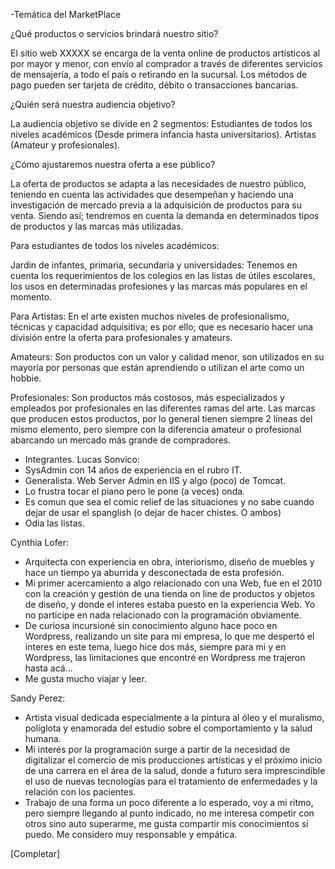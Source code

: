 -Temática del MarketPlace

¿Qué productos o servicios brindará nuestro sitio? 

El sitio web XXXXX se encarga de la venta online de productos artísticos al por mayor y menor, con envío al comprador a través de diferentes servicios de mensajería, a todo el país o retirando en la sucursal. Los métodos de pago pueden ser tarjeta de crédito, débito o transacciones bancarias.

¿Quién será nuestra audiencia objetivo?

La audiencia objetivo se divide en 2 segmentos:
Estudiantes de todos los niveles académicos (Desde primera infancia hasta universitarios). 
Artistas (Amateur y profesionales). 

¿Cómo ajustaremos nuestra oferta a ese público? 

La oferta de productos se adapta a las necesidades de nuestro público, teniendo en cuenta las actividades que desempeñan y haciendo una investigación de mercado previa a la adquisición de productos para su venta. Siendo así; tendremos en cuenta la demanda en determinados tipos de productos y las marcas más utilizadas.  

Para estudiantes de todos los niveles académicos: 

Jardin de infantes, primaria, secundaria y universidades: Tenemos en cuenta los requerimientos de los colegios en las listas de útiles escolares, los usos  en determinadas profesiones y las marcas más populares en el momento. 

Para Artistas: 
En el arte existen muchos niveles de profesionalismo, técnicas y capacidad adquisitiva; es por ello; que es necesario hacer una división entre la oferta para profesionales y amateurs. 

Amateurs: 
Son productos con un valor y calidad menor, son utilizados en su mayoría por personas que están aprendiendo o utilizan el arte como un hobbie. 

Profesionales: 
Son productos más costosos, más especializados y empleados por profesionales en las diferentes ramas del arte.
Las marcas que producen estos productos, por lo general  tienen siempre 2 líneas del mismo elemento, pero siempre con la diferencia amateur o profesional abarcando un mercado más grande de compradores. 

-  Integrantes. 
Lucas Sonvico:
- SysAdmin con 14 años de experiencia en el rubro IT. 
- Generalista. Web Server Admin en IIS y algo (poco) de Tomcat. 
- Lo frustra tocar el piano pero le pone (a veces) onda. 
- Es comun que sea el comic relief de las situaciones y no sabe cuando dejar de usar el spanglish (o dejar de hacer chistes. O ambos)
- Odia las listas.

Cynthia Lofer:
- Arquitecta con experiencia en obra, interiorismo, diseño de muebles y hace un tiempo ya aburrida y desconectada de esta profesión.
- Mi primer acercamiento a algo relacionado con una Web, fue en el 2010 con la creación y gestión de una tienda on line de productos y objetos de diseño, y donde el interes estaba puesto en la experiencia Web. Yo no participe en nada relacionado con la programación obviamente.
- De curiosa incursioné sin conocimiento alguno hace poco en Wordpress, realizando un site para mi empresa, lo que me despertó el interes en este tema, luego hice dos más, siempre para mi y en Wordpress, las limitaciones que encontré en Wordpress me trajeron hasta acá...
- Me gusta mucho viajar y leer.

Sandy Perez: 
- Artista visual dedicada especialmente a la pintura al óleo y el muralismo, políglota y enamorada del estudio sobre el comportamiento y la salud humana.
- Mi interés por la programación surge a partir de la necesidad de digitalizar el comercio de mis producciones artísticas y el próximo inicio de una carrera en el área de la salud, donde a futuro sera imprescindible el uso de nuevas tecnologías para el tratamiento de enfermedades y la relación con los pacientes.
- Trabajo de una forma un poco diferente a lo esperado, voy a mi ritmo, pero siempre llegando al punto indicado, no me interesa competir con otros sino auto superarme, me gusta compartir mis conocimientos si puedo. Me considero muy responsable y empática.

 
[Completar]
